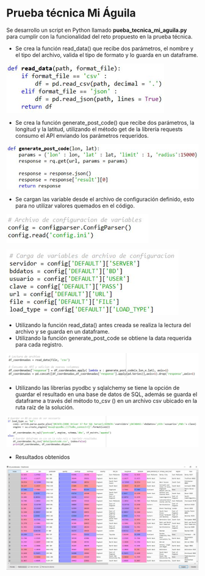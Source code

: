 ﻿# Prueba técnica Mi Águila
Se desarrollo un script en Python llamado **pueba_tecnica_mi_aguila.py** para cumplir con la funcionalidad del reto propuesto en la prueba técnica. 
- Se crea la función read_data() que recibe dos parámetros, el nombre y el tipo del archivo, valida el tipo de formato y lo guarda en un dataframe.

![](https://github.com/rvalencia111915/pruebatecnicamiaguila/blob/main/Images/function_read_data.JPG)

- Se crea la función generate_post_code() que recibe dos parámetros, la longitud y la latitud, utilizando el método get de la librería requests consumo el API enviando los parámetros requeridos.

![](https://github.com/rvalencia111915/pruebatecnicamiaguila/blob/main/Images/function_generate_post_code.JPG)

- Se cargan las variable desde el archivo de configuración definido, esto para no utilizar valores quemados en el código.

![](https://github.com/rvalencia111915/pruebatecnicamiaguila/blob/main/Images/archivo_configuracion_variables.JPG)


![](https://github.com/rvalencia111915/pruebatecnicamiaguila/blob/main/Images/carga_variables.JPG)

- Utilizando la función read_data() antes creada se realiza la lectura del archivo y se guarda en un dataframe. 
- Utilizando la función generate_post_code se obtiene la data requerida para cada registro.

![](https://github.com/rvalencia111915/pruebatecnicamiaguila/blob/main/Images/lectura_archivo_consumo_API.JPG)

- Utilizando las librerías pyodbc y sqlalchemy se tiene la opción de guardar el resultado en una base de datos de SQL, además se guarda el dataframe a través del método to_csv () en un archivo csv ubicado en la ruta raíz de la solución.

![](https://github.com/rvalencia111915/pruebatecnicamiaguila/blob/main/Images/guardar_resultados.JPG)

- Resultados obtenidos

![](https://github.com/rvalencia111915/pruebatecnicamiaguila/blob/main/Images/resultados.JPG)
